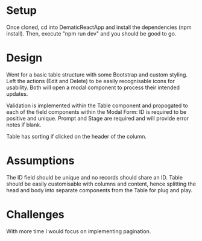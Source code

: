 # Setup
Once cloned, cd into DematicReactApp and install the dependencies (npm install). Then, execute "npm run dev" and you should be good to go.

# Design
Went for a basic table structure with some Bootstrap and custom styling. Left the actions (Edit and Delete) to be easily recognisable icons for usability. Both will open a modal component to process their intended updates.

Validation is implemented within the Table component and propogated to each of the field components within the Modal Form:
ID is required to be positive and unique.
Prompt and Stage are required and will provide error notes if blank.

Table has sorting if clicked on the header of the column.

# Assumptions
The ID field should be unique and no records should share an ID.
Table should be easily customisable with columns and content, hence splitting the head and body into separate components from the Table for plug and play.

# Challenges
With more time I would focus on implementing pagination.
